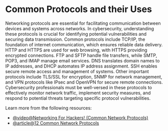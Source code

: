# Common Protocols and their Uses

Networking protocols are essential for facilitating communication between devices and systems across networks. In cybersecurity, understanding these protocols is crucial for identifying potential vulnerabilities and securing data transmission. Common protocols include TCP/IP, the foundation of internet communication, which ensures reliable data delivery. HTTP and HTTPS are used for web browsing, with HTTPS providing encrypted connections. FTP and SFTP handle file transfers, while SMTP, POP3, and IMAP manage email services. DNS translates domain names to IP addresses, and DHCP automates IP address assignment. SSH enables secure remote access and management of systems. Other important protocols include TLS/SSL for encryption, SNMP for network management, and VPN protocols like IPsec and OpenVPN for secure remote connections. Cybersecurity professionals must be well-versed in these protocols to effectively monitor network traffic, implement security measures, and respond to potential threats targeting specific protocol vulnerabilities.

Learn more from the following resources:

- [@video@Networking For Hackers! (Common Network Protocols)](https://www.youtube.com/watch?v=p3vaaD9pn9I)
- [@article@12 Common Network Protocols](https://www.techtarget.com/searchnetworking/feature/12-common-network-protocols-and-their-functions-explained)